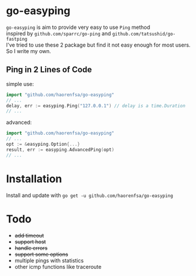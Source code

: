 # go-easyping
`go-easyping` is aim to provide very easy to use `Ping` method  
inspired by `github.com/sparrc/go-ping` and `github.com/tatsushid/go-fastping`  
I've tried to use these 2 package but find it not easy enough for most users.  
So I write my own.

## Ping in 2 Lines of Code
simple use:
``` go
import "github.com/haorenfsa/go-easyping"
// ...
delay, err := easyping.Ping("127.0.0.1") // delay is a time.Duration
// ...
```

advanced:
``` go
import "github.com/haorenfsa/go-easyping"
// ...
opt := &easyping.Option{...}
result, err := easyping.AdvancedPing(opt)
// ...
```

# Installation
Install and update with `go get -u github.com/haorenfsa/go-easyping`

# Todo
- ~~add timeout~~
- ~~support host~~
- ~~handle errors~~
- ~~support some options~~
- multiple pings with statistics
- other icmp functions like traceroute